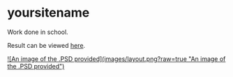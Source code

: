# yoursitename
Work done in school.

Result can be viewed <a target="_blank" href="http://bengudro.insomnia247.nl/code/yoursitename/">here</a>.

<a target="_blank" href="http://bengudro.insomnia247.nl/code/yoursitename/">
![An image of the .PSD provided](images/layout.png?raw=true "An image of the .PSD provided")
</a>
